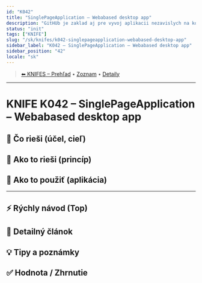 ```yaml
---
id: "K042"
title: "SinglePageApplication – Webabased desktop app"
description: "GitHUb je zaklad aj pre vyvoj aplikacii nezavislych na koncovom zariadenie SPA"
status: "init"
tags: ["KNIFE"]
slug: "/sk/knifes/k042-singlepageapplication-webabased-desktop-app"
sidebar_label: "K042 – SinglePageApplication – Webabased desktop app"
sidebar_position: "42"
locale: "sk"
---
```

<!-- body:start -->

<!-- nav:knifes -->
> [⬅ KNIFES – Prehľad](../KNIFEsOverview.md) • [Zoznam](../KNIFE_Overview_List.md) • [Detaily](../KNIFE_Overview_Details.md)
---
# KNIFE K042 – SinglePageApplication – Webabased desktop app

## 🎯 Čo rieši (účel, cieľ)

## 🧩 Ako to rieši (princíp)

## 🧪 Ako to použiť (aplikácia)

---

## ⚡ Rýchly návod (Top)

## 📜 Detailný článok

## 💡 Tipy a poznámky

## ✅ Hodnota / Zhrnutie
